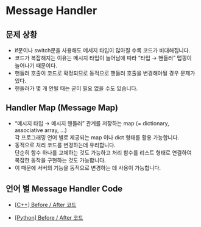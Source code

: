 # Message Handler

## 문제 상황
* if문이나 switch문을 사용해도 메세지 타입이 많아질 수록 코드가 비대해집니다.
* 코드가 복잡해지는 이유는 메시지 타입이 늘어남에 따라 “타입 &rarr; 핸들러” 맵핑이 늘어나기 때문이다.
* 핸들러 호출이 코드로 확정되므로 동적으로 핸들러 호출을 변경해야될 경우 문제가 있다.
* 핸들러가 몇 개 안될 때는 굳이 필요 없을 수도 있습니다.

## Handler Map (Message Map)
* “메시지 타입 &rarr; 메시지 핸들러” 관계를 저장하는 map (= dictionary, associative array, …) <br> 각 프로그래밍 언어 별로 제공되는 map 이나 dict 형태를 활용 가능합니다.
* 동적으로 처리 코드를 변경하는데 유리합니다. <br> 단순히 함수 하나를 교체하는 것도 가능하고 처리 함수를 리스트 형태로 연결하여 복잡한 동작을 구현하는 것도 가능합니다. 
* 이 때문에 서버의 기능을 동적으로 변경하는 데 사용이 가능합니다.

## 언어 별 Message Handler Code

* [[C++] Before / After 코드](https://github.com/almond0115/mju-backend-dev/blob/main/study/message_handler/c++/README.md) 

* [[Python] Before / After 코드](https://github.com/almond0115/mju-backend-dev/blob/main/study/message_handler/python/README.md)


